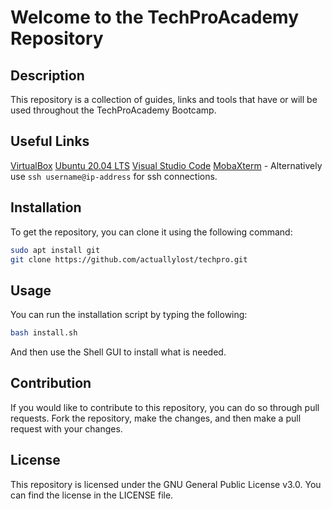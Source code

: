 # Welcome to the TechProAcademy Repository

## Description

This repository is a collection of guides, links and tools that have or will be used throughout the TechProAcademy Bootcamp.

## Useful Links

[VirtualBox](https://www.virtualbox.org/wiki/Downloads)
[Ubuntu 20.04 LTS](https://ubuntu.com/download/server#downloads)
[Visual Studio Code](https://code.visualstudio.com/download)
[MobaXterm](https://mobaxterm.mobatek.net/download.html) - Alternatively use `ssh username@ip-address` for ssh connections.

## Installation

To get the repository, you can clone it using the following command:

```bash
sudo apt install git
git clone https://github.com/actuallylost/techpro.git
```

## Usage

You can run the installation script by typing the following:

```bash
bash install.sh
```

And then use the Shell GUI to install what is needed.

## Contribution

If you would like to contribute to this repository, you can do so through pull requests. Fork the repository, make the changes, and then make a pull request with your changes.

## License

This repository is licensed under the GNU General Public License v3.0. You can find the license in the LICENSE file.
